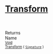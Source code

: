 # [Transform](./Trim-100663724.md)


<br><br>
Returns<img width=542/>Name
<br>
<sub>[Void](https://docs.microsoft.com/en-us/dotnet/api/System.Void)</sub><img width=500/><sub>[Transform](./Trim-100663724.md) ( [`Signature`](./../../Signature.md) )</sub><br>


